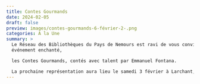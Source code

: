 ```yaml
---
title: Contes Gourmands
date: 2024-02-05
draft: false
preview: images/contes-gourmands-6-février-2-.png
categories: A la Une
summary: >
  Le Réseau des Bibliothèques du Pays de Nemours est ravi de vous convier à un
  événement enchanté,

  les Contes Gourmands, contés avec talent par Emmanuel Fontana. 

  La prochaine représentation aura lieu le samedi 3 février à Larchant, salle de la Sablonnière, pour les enfants de 3 à 6 et +
---
```

